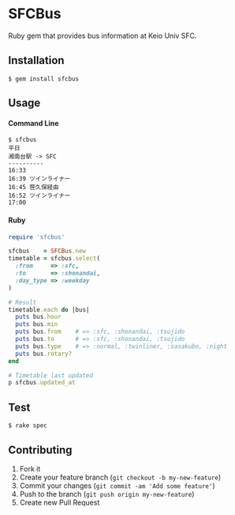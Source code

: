 SFCBus
===
Ruby gem that provides bus information at Keio Univ SFC.


Installation
---
    $ gem install sfcbus


Usage
---
#### Command Line

    $ sfcbus
    平日
    湘南台駅 -> SFC
    ----------
    16:33
    16:39 ツインライナー
    16:45 笹久保経由
    16:52 ツインライナー
    17:00


#### Ruby
```ruby
require 'sfcbus'

sfcbus    = SFCBus.new
timetable = sfcbus.select(
  :from     => :sfc,
  :to       => :shonandai,
  :day_type => :weekday
)

# Result
timetable.each do |bus|
  puts bus.hour
  puts bus.min
  puts bus.from    # => :sfc, :shonandai, :tsujido
  puts bus.to      # => :sfc, :shonandai, :tsujido
  puts bus.type    # => :normal, :twinliner, :sasakubo, :night
  puts bus.rotary?
end

# Timetable last updated
p sfcbus.updated_at

```

Test
---
    $ rake spec


Contributing
---

1. Fork it
2. Create your feature branch (`git checkout -b my-new-feature`)
3. Commit your changes (`git commit -am 'Add some feature'`)
4. Push to the branch (`git push origin my-new-feature`)
5. Create new Pull Request
